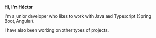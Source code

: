 ****Hi, I'm Héctor****

I'm a junior developer who likes to work with Java and Typescript (Spring Boot, Angular).

I have also been working on other types of projects.
